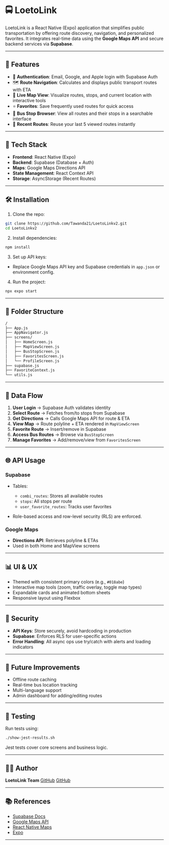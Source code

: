 # 🚍 LoetoLink

LoetoLink is a React Native (Expo) application that simplifies public transportation by offering route discovery, navigation, and personalized favorites. It integrates real-time data using the **Google Maps API** and secure backend services via **Supabase**.

---

## 📱 Features

- 🔐 **Authentication**: Email, Google, and Apple login with Supabase Auth
- 🗺️ **Route Navigation**: Calculates and displays public transport routes with ETA
- 📍 **Live Map View**: Visualize routes, stops, and current location with interactive tools
- ⭐ **Favorites**: Save frequently used routes for quick access
- 🛑 **Bus Stop Browser**: View all routes and their stops in a searchable interface
- 🔁 **Recent Routes**: Reuse your last 5 viewed routes instantly

---

## 🧱 Tech Stack

- **Frontend**: React Native (Expo)
- **Backend**: Supabase (Database + Auth)
- **Maps**: Google Maps Directions API
- **State Management**: React Context API
- **Storage**: AsyncStorage (Recent Routes)

---

## 🛠️ Installation

1. Clone the repo:

```bash
git clone https://github.com/Tawanda21/LoetoLinkv2.git
cd LoetoLinkv2
````

2. Install dependencies:

```bash
npm install
```

3. Set up API keys:

* Replace Google Maps API key and Supabase credentials in `app.json` or environment config.

4. Run the project:

```bash
npx expo start
```

---

## 📁 Folder Structure

```bash
/
├── App.js
├── AppNavigator.js
├── screens/
│   ├── HomeScreen.js
│   ├── MapViewScreen.js
│   ├── BusStopScreen.js
│   ├── FavoritesScreen.js
│   └── ProfileScreen.js
├── supabase.js
├── FavoriteContext.js
└── utils.js
```

---

## 🚦 Data Flow

1. **User Login** → Supabase Auth validates identity
2. **Select Route** → Fetches from/to stops from Supabase
3. **Get Directions** → Calls Google Maps API for route & ETA
4. **View Map** → Route polyline + ETA rendered in `MapViewScreen`
5. **Favorite Route** → Insert/remove in Supabase
6. **Access Bus Routes** → Browse via `BusStopScreen`
7. **Manage Favorites** → Add/remove/view from `FavoritesScreen`

---

## 🌐 API Usage

### Supabase

* Tables:

  * `combi_routes`: Stores all available routes
  * `stops`: All stops per route
  * `user_favorite_routes`: Tracks user favorites
* Role-based access and row-level security (RLS) are enforced.

### Google Maps

* **Directions API**: Retrieves polyline & ETAs
* Used in both Home and MapView screens

---

## 📊 UI & UX

* Themed with consistent primary colors (e.g., `#018abe`)
* Interactive map tools (zoom, traffic overlay, toggle map types)
* Expandable cards and animated bottom sheets
* Responsive layout using Flexbox

---

## 🔐 Security

* **API Keys**: Store securely, avoid hardcoding in production
* **Supabase**: Enforces RLS for user-specific actions
* **Error Handling**: All async ops use try/catch with alerts and loading indicators

---

## 🔄 Future Improvements

* Offline route caching
* Real-time bus location tracking
* Multi-language support
* Admin dashboard for adding/editing routes

---

## 🧪 Testing

Run tests using:

```bash
./show-jest-results.sh
```

Jest tests cover core screens and business logic.

---

## 🙋‍♂️ Author

**LoetoLink Team**
[GitHub](https://github.com/Tawanda21)
[GitHub](https://github.com/cse23-102)

---

## 📚 References

* [Supabase Docs](https://supabase.com/docs)
* [Google Maps API](https://developers.google.com/maps/documentation/directions/overview)
* [React Native Maps](https://github.com/react-native-maps/react-native-maps)
* [Expo](https://docs.expo.dev/)

---
